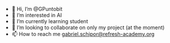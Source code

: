 - 👋 Hi, I’m @GPuntobit
- 👀 I’m interested in AI
- 🌱 I’m currently learning <Full-Stack Dev> student
- 💞️ I’m looking to collaborate on only my project (at the moment)
- 📫 How to reach me gabriel.schipor@refresh-academy.org

<!---
GPuntobit/GPuntobit is a ✨ special ✨ repository because its `README.md` (this file) appears on your GitHub profile.
You can click the Preview link to take a look at your changes.
--->
